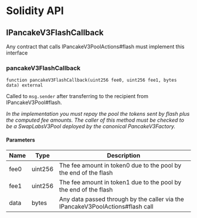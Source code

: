 # Solidity API

## IPancakeV3FlashCallback

Any contract that calls IPancakeV3PoolActions#flash must implement this interface

### pancakeV3FlashCallback

```solidity
function pancakeV3FlashCallback(uint256 fee0, uint256 fee1, bytes data) external
```

Called to `msg.sender` after transferring to the recipient from IPancakeV3Pool#flash.

_In the implementation you must repay the pool the tokens sent by flash plus the computed fee amounts.
The caller of this method must be checked to be a SwapLabsV3Pool deployed by the canonical PancakeV3Factory._

#### Parameters

| Name | Type | Description |
| ---- | ---- | ----------- |
| fee0 | uint256 | The fee amount in token0 due to the pool by the end of the flash |
| fee1 | uint256 | The fee amount in token1 due to the pool by the end of the flash |
| data | bytes | Any data passed through by the caller via the IPancakeV3PoolActions#flash call |

